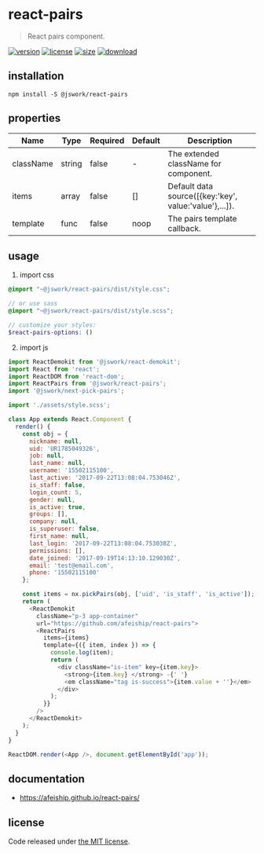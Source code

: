 # react-pairs
> React pairs component.

[![version][version-image]][version-url]
[![license][license-image]][license-url]
[![size][size-image]][size-url]
[![download][download-image]][download-url]

## installation
```shell
npm install -S @jswork/react-pairs
```

## properties
| Name      | Type   | Required | Default | Description                                            |
| --------- | ------ | -------- | ------- | ------------------------------------------------------ |
| className | string | false    | -       | The extended className for component.                  |
| items     | array  | false    | []      | Default data source([{key:'key', value:'value'},...]). |
| template  | func   | false    | noop    | The pairs template callback.                           |


## usage
1. import css
  ```scss
  @import "~@jswork/react-pairs/dist/style.css";

  // or use sass
  @import "~@jswork/react-pairs/dist/style.scss";

  // customize your styles:
  $react-pairs-options: ()
  ```
2. import js
  ```js
  import ReactDemokit from '@jswork/react-demokit';
  import React from 'react';
  import ReactDOM from 'react-dom';
  import ReactPairs from '@jswork/react-pairs';
  import '@jswork/next-pick-pairs';

  import './assets/style.scss';

  class App extends React.Component {
    render() {
      const obj = {
        nickname: null,
        uid: 'UR1785049326',
        job: null,
        last_name: null,
        username: '15502115100',
        last_active: '2017-09-22T13:08:04.753046Z',
        is_staff: false,
        login_count: 5,
        gender: null,
        is_active: true,
        groups: [],
        company: null,
        is_superuser: false,
        first_name: null,
        last_login: '2017-09-22T13:08:04.753038Z',
        permissions: [],
        date_joined: '2017-09-19T14:13:10.129030Z',
        email: 'test@email.com',
        phone: '15502115100'
      };

      const items = nx.pickPairs(obj, ['uid', 'is_staff', 'is_active']);
      return (
        <ReactDemokit
          className="p-3 app-container"
          url="https://github.com/afeiship/react-pairs">
          <ReactPairs
            items={items}
            template={({ item, index }) => {
              console.log(item);
              return (
                <div className="is-item" key={item.key}>
                  <strong>{item.key} </strong> -{' '}
                  <em className="tag is-success">{item.value + ''}</em>
                </div>
              );
            }}
          />
        </ReactDemokit>
      );
    }
  }

  ReactDOM.render(<App />, document.getElementById('app'));

  ```

## documentation
- https://afeiship.github.io/react-pairs/


## license
Code released under [the MIT license](https://github.com/afeiship/react-pairs/blob/master/LICENSE.txt).

[version-image]: https://img.shields.io/npm/v/@jswork/react-pairs
[version-url]: https://npmjs.org/package/@jswork/react-pairs

[license-image]: https://img.shields.io/npm/l/@jswork/react-pairs
[license-url]: https://github.com/afeiship/react-pairs/blob/master/LICENSE.txt

[size-image]: https://img.shields.io/bundlephobia/minzip/@jswork/react-pairs
[size-url]: https://github.com/afeiship/react-pairs/blob/master/dist/react-pairs.min.js

[download-image]: https://img.shields.io/npm/dm/@jswork/react-pairs
[download-url]: https://www.npmjs.com/package/@jswork/react-pairs
